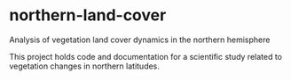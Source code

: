 # northern-land-cover
Analysis of vegetation land cover dynamics in the northern hemisphere

This project holds code and documentation for a scientific study related to vegetation changes in northern latitudes.
